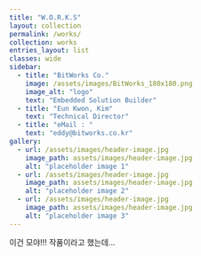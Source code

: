 ```yaml
---
title: "W.O.R.K.S"
layout: collection
permalink: /works/
collection: works
entries_layout: list
classes: wide
sidebar:
  - title: "BitWorks Co."
    image: /assets/images/BitWorks_180x180.png
    image_alt: "logo"
    text: "Embedded Solution Builder"
  - title: "Eun Kwon, Kim"
    text: "Technical Director"
  - title: "eMail : "
    text: "eddy@bitworks.co.kr"
gallery:
  - url: /assets/images/header-image.jpg
    image_path: assets/images/header-image.jpg
    alt: "placeholder image 1"
  - url: /assets/images/header-image.jpg
    image_path: assets/images/header-image.jpg
    alt: "placeholder image 2"
  - url: /assets/images/header-image.jpg
    image_path: assets/images/header-image.jpg
    alt: "placeholder image 3"
---
```


이건 모야!!! 작품이라고 했는데...

